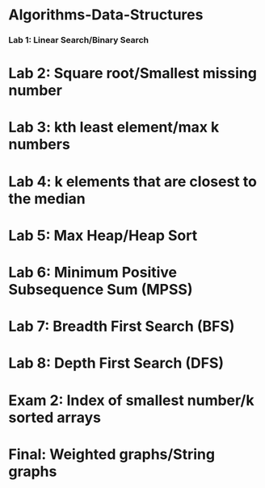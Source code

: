 # Algorithms-Data-Structures

### Lab 1: Linear Search/Binary Search
# Lab 2: Square root/Smallest missing number
# Lab 3: kth least element/max k numbers
# Lab 4: k elements that are closest to the median
# Lab 5: Max Heap/Heap Sort
# Lab 6: Minimum Positive Subsequence Sum (MPSS)
# Lab 7: Breadth First Search (BFS)
# Lab 8: Depth First Search (DFS)
# Exam 2: Index of smallest number/k sorted arrays
# Final: Weighted graphs/String graphs
